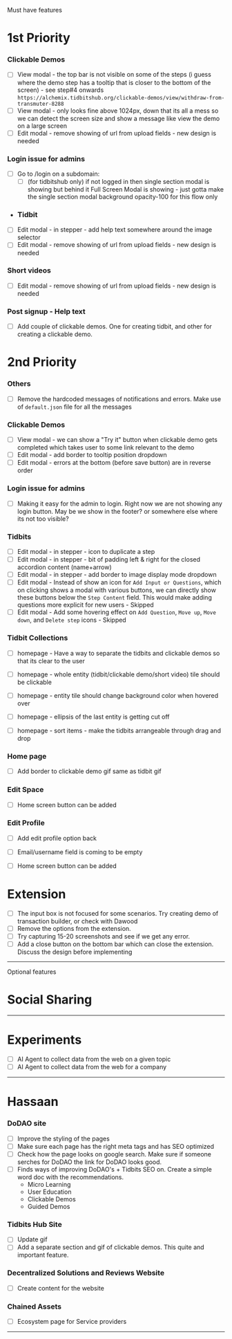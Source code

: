 Must have features



# 1st Priority

### Clickable Demos
- [ ] View modal - the top bar is not visible on some of the steps (i guess where the demo step has a tooltip that is closer to the bottom of the screen) - see step#4 onwards `https://alchemix.tidbitshub.org/clickable-demos/view/withdraw-from-transmuter-8288`
- [ ] View modal - only looks fine above 1024px, down that its all a mess so we can detect the screen size and show a message like view the demo on a large screen
- [ ] Edit modal - remove showing of url from upload fields - new design is needed

### Login issue for admins
- [ ] Go to /login on a subdomain:
  - [ ] (for tidbitshub only) if not logged in then single section modal is showing but behind it Full Screen Modal is showing - just gotta make the single section modal background opacity-100 for this flow only
  
- ### Tidbit
- [ ] Edit modal - in stepper - add help text somewhere around the image selector
- [ ] Edit modal - remove showing of url from upload fields - new design is needed

### Short videos
- [ ] Edit modal - remove showing of url from upload fields - new design is needed

### Post signup - Help text
- [ ] Add couple of clickable demos. One for creating tidbit, and other for creating a clickable demo.


# 2nd Priority

### Others
- [ ] Remove the hardcoded messages of notifications and errors. Make use of `default.json` file for all the messages 

### Clickable Demos
- [ ] View modal - we can show a "Try it" button when clickable demo gets completed which takes user to some link relevant to the demo
- [ ] Edit modal - add border to tooltip position dropdown
- [ ] Edit modal - errors at the bottom (before save button) are in reverse order

### Login issue for admins
- [ ] Making it easy for the admin to login. Right now we are not showing any login button. May be we show in the footer? or somewhere else where its not too visible?
  
### Tidbits
- [ ] Edit modal - in stepper - icon to duplicate a step 
- [ ] Edit modal - in stepper - bit of padding left & right for the closed accordion content (name+arrow)
- [ ] Edit modal - in stepper - add border to image display mode dropdown
- [ ] Edit modal - Instead of show an icon for `Add Input or Questions`, which on clicking shows a modal with various buttons, we 
can directly show these buttons below the `Step Content` field. This would make adding questions more explicit for new 
users - Skipped
- [ ] Edit modal - Add some hovering effect on `Add Question`, `Move up`, `Move down`, and `Delete step` icons - Skipped
  
### Tidbit Collections
- [ ] homepage - Have a way to separate the tidbits and clickable demos so that its clear to the user
- [ ] homepage - whole entity (tidbit/clickable demo/short video) tile should be clickable
- [ ] homepage - entity tile should change background color when hovered over
- [ ] homepage - ellipsis of the last entity is getting cut off
- [ ] homepage - sort items - make the tidbits arrangeable through drag and drop 


### Home page 
- [ ] Add border to clickable demo gif same as tidbit gif

### Edit Space
- [ ] Home screen button can be added

### Edit Profile
- [ ] Add edit profile option back
- [ ] Email/username field is coming to be empty
- [ ] Home screen button can be added


# Extension
- [ ] The input box is not focused for some scenarios. Try creating demo of transaction builder, or check with Dawood
- [ ] Remove the options from the extension. 
- [ ] Try capturing 15-20 screenshots and see if we get any error. 
- [ ] Add a close button on the bottom bar which can close the extension. Discuss the design before implementing
--------
Optional features

# Social Sharing


---------



# Experiments
- [ ] AI Agent to collect data from the web on a given topic
- [ ] AI Agent to collect data from the web for a company

---------
# Hassaan

### DoDAO site
- [ ] Improve the styling of the pages
- [ ] Make sure each page has the right meta tags and has SEO optimized
- [ ] Check how the page looks on google search. Make sure if someone serches for DoDAO the link for DoDAO looks good.
- [ ] Finds ways of improving DoDAO's + Tidbits SEO on. Create a simple word doc with the recommendations.
     - Micro Learning
     - User Education
     - Clickable Demos
     - Guided Demos


### Tidbits Hub Site
- [ ] Update gif
- [ ] Add a separate section and gif of clickable demos. This quite and important feature.

### Decentralized Solutions and Reviews Website
- [ ] Create content for the website

### Chained Assets
- [ ] Ecosystem page for Service providers
---------
